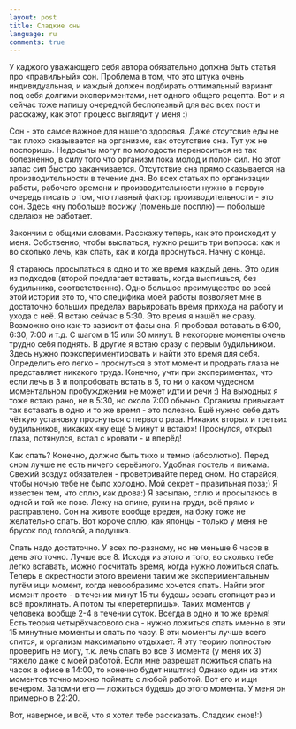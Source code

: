 ```yaml
---
layout: post
title: Сладкие сны
language: ru
comments: true
---
```


У каджого уважающего себя автора обязательно должна быть статья про
«правильный» сон. Проблема в том, что это штука очень индивидуальная, и каждый
должен подбирать оптимальный вариант под себя долгими экспериментами, нет
одного общего рецепта. Вот и я сейчас тоже напишу очередной бесполезный для
вас всех пост и расскажу, как этот процесс выглядит у меня :)

Сон - это самое важное для нашего здоровья. Даже отсутсвие еды не так плохо
сказывается на организме, как отсутствие сна. Тут уж не поспоришь. Недосыпы
могут по молодости переноситься не так болезненно, в силу того что организм
пока молод и полон сил. Но этот запас сил быстро заканчивается. Отсутствие сна
прямо сказывается на производительности в течение дня. Во всех статьях по
организации работы, рабочего времени и производительности нужно в первую
очередь писать о том, что главный фактор производительности - это сон. Здесь
«ну побольше посижу (поменьше посплю) — побольше сделаю» не работает.

Закончим с общими словами. Расскажу теперь, как это происходит у меня.
Собственно, чтобы выспаться, нужно решить три вопроса: как и во сколько лечь,
как спать, как и когда проснуться. Начну с конца.

Я стараюсь просыпаться в одно и то же время каждый день. Это один из подходов
(второй предлагает вставать, когда выспишься, без будильника, соответственно).
Одно большое преимущество во всей этой истории это то, что специфика моей
работы позволяет мне в достаточно больших пределах варьировать время прихода
на работу и ухода с неё. Я встаю сейчас в 5:30. Это время я нашёл не сразу.
Возможно оно как-то зависит от фазы сна. Я пробовал вставать в 6:00, 6:30,
7:00 и т.д. С шагом в 15 или 30 минут. В некоторые моменты очень трудно себя
поднять. В другие я встаю сразу с первым будильником. Здесь нужно
поэкспериментировать и найти это время для себя. Определить его легко -
проснуться в этот момент и продрать глаза не представляет никакого труда.
Конечно, учти при экспериментах, что если лечь в 3 и попробовать встать в 5,
то ни о каком чудесном моментальном пробужджении не может идти и речи :) На
выходных я тоже встаю рано, не в 5:30, но около 7:00 обычно. Организм
привыкает так вставать в одно и то же время - это полезно. Ещё нужно себе дать
чёткую установку проснуться с первого раза. Никаких вторых и третьих
будильников, никаких «ну ещё 5 минут и встаю»! Проснулся, открыл глаза,
потянулся, встал с кровати - и вперёд!

Как спать? Конечно, должно быть тихо и темно (абсолютно). Перед сном лучше не
есть ничего серьёзного. Удобная постель и пижама. Свежий воздух обязателен -
проветривайте перед сном. Но старайся, чтобы ночью тебе не было холодно. Мой
секрет - правильная поза;) Я известен тем, что сплю, как дрова:) Я засыпаю,
сплю и просыпаюсь в одной и той же позе. Лежу на спине, руки на груди, всё
прямо и расправлено. Сон на животе вообще вреден, на боку тоже не желательно
спать. Вот короче сплю, как японцы - только у меня не брусок под головой, а
подушка.

Спать надо достаточно. У всех по-разному, но не меньше 6 часов в день это
точно. Лучше все 8. Исходя из этого и того, во сколько тебе легко вставать,
можно посчитать время, когда нужно ложиться спать. Теперь в окрестности этого
времени таким же экспериментальным путём ищи момент, когда невообразимо
хочется спать. Найти этот момент просто - в течении минут 15 ты будешь зевать
стопицот раз и всё проклинать. А потом ты «перетерпишь». Таких моментов у
человека вообще 2-4 в течении суток. Всегда в одно и то же время! Есть теория
четырёхчасового сна - нужно ложиться спать именно в эти 15 минутные моменты и
спать по часу. В эти моменты лучше всего спится, и организм максимально
отдыхает. Я эту теорию полностью проверить не могу, т.к. лечь спать во все 3
момента (у меня их 3) тяжело даже с моей работой. Если мне разрешат ложиться
спать на часок в офисе в 14:00, то конечно будет ништяк:) Однако один из этих
моментов точно можно поймать с любой работой. Вот его и ищи вечером. Запомни
его — ложиться будешь до этого момента. У меня он примерно в 22:20.

Вот, наверное, и всё, что я хотел тебе рассказать. Сладких снов!:)

